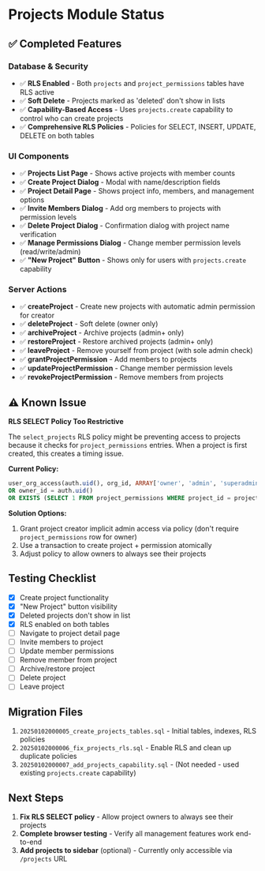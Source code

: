 # Projects Module Status

## ✅ Completed Features

### Database & Security

- ✅ **RLS Enabled** - Both `projects` and `project_permissions` tables have RLS active
- ✅ **Soft Delete** - Projects marked as 'deleted' don't show in lists
- ✅ **Capability-Based Access** - Uses `projects.create` capability to control who can create projects
- ✅ **Comprehensive RLS Policies** - Policies for SELECT, INSERT, UPDATE, DELETE on both tables

### UI Components

- ✅ **Projects List Page** - Shows active projects with member counts
- ✅ **Create Project Dialog** - Modal with name/description fields
- ✅ **Project Detail Page** - Shows project info, members, and management options
- ✅ **Invite Members Dialog** - Add org members to projects with permission levels
- ✅ **Delete Project Dialog** - Confirmation dialog with project name verification
- ✅ **Manage Permissions Dialog** - Change member permission levels (read/write/admin)
- ✅ **"New Project" Button** - Shows only for users with `projects.create` capability

### Server Actions

- ✅ **createProject** - Create new projects with automatic admin permission for creator
- ✅ **deleteProject** - Soft delete (owner only)
- ✅ **archiveProject** - Archive projects (admin+ only)
- ✅ **restoreProject** - Restore archived projects (admin+ only)
- ✅ **leaveProject** - Remove yourself from project (with sole admin check)
- ✅ **grantProjectPermission** - Add members to projects
- ✅ **updateProjectPermission** - Change member permission levels
- ✅ **revokeProjectPermission** - Remove members from projects

## ⚠️ Known Issue

**RLS SELECT Policy Too Restrictive**

The `select_projects` RLS policy might be preventing access to projects because it checks for `project_permissions` entries. When a project is first created, this creates a timing issue.

**Current Policy:**

```sql
user_org_access(auth.uid(), org_id, ARRAY['owner', 'admin', 'superadmin'])
OR owner_id = auth.uid()
OR EXISTS (SELECT 1 FROM project_permissions WHERE project_id = projects.id AND user_id = auth.uid())
```

**Solution Options:**

1. Grant project creator implicit admin access via policy (don't require `project_permissions` row for owner)
2. Use a transaction to create project + permission atomically
3. Adjust policy to allow owners to always see their projects

## Testing Checklist

- [x] Create project functionality
- [x] "New Project" button visibility
- [x] Deleted projects don't show in list
- [x] RLS enabled on both tables
- [ ] Navigate to project detail page
- [ ] Invite members to project
- [ ] Update member permissions
- [ ] Remove member from project
- [ ] Archive/restore project
- [ ] Delete project
- [ ] Leave project

## Migration Files

1. `20250102000005_create_projects_tables.sql` - Initial tables, indexes, RLS policies
2. `20250102000006_fix_projects_rls.sql` - Enable RLS and clean up duplicate policies
3. `20250102000007_add_projects_capability.sql` - (Not needed - used existing `projects.create` capability)

## Next Steps

1. **Fix RLS SELECT policy** - Allow project owners to always see their projects
2. **Complete browser testing** - Verify all management features work end-to-end
3. **Add projects to sidebar** (optional) - Currently only accessible via `/projects` URL
